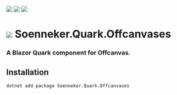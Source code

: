 ﻿[![](https://img.shields.io/nuget/v/soenneker.quark.offcanvases.svg?style=for-the-badge)](https://www.nuget.org/packages/soenneker.quark.offcanvases/)
[![](https://img.shields.io/github/actions/workflow/status/soenneker/soenneker.quark.offcanvases/publish-package.yml?style=for-the-badge)](https://github.com/soenneker/soenneker.quark.offcanvases/actions/workflows/publish-package.yml)
[![](https://img.shields.io/nuget/dt/soenneker.quark.offcanvases.svg?style=for-the-badge)](https://www.nuget.org/packages/soenneker.quark.offcanvases/)

# ![](https://user-images.githubusercontent.com/4441470/224455560-91ed3ee7-f510-4041-a8d2-3fc093025112.png) Soenneker.Quark.Offcanvases
### A Blazor Quark component for Offcanvas.

## Installation

```
dotnet add package Soenneker.Quark.Offcanvases
```
